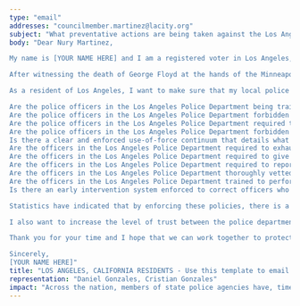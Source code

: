 ```yaml
---
type: "email"
addresses: "councilmember.martinez@lacity.org"
subject: "What preventative actions are being taken against the Los Angeles Police Department?"
body: "Dear Nury Martinez,

My name is [YOUR NAME HERE] and I am a registered voter in Los Angeles, California. I am writing to you today to ask what you are doing, as the Council Member (District 6) of Los Angeles, to ensure that your officers are not abusing their power and are held accountable for their actions.

After witnessing the death of George Floyd at the hands of the Minneapolis Police Department, I am left feeling outraged, frustrated, and hurt. The system has failed yet another black man and we are anxiously waiting to see if the officers responsible for his death will face consequences.

As a resident of Los Angeles, I want to make sure that my local police department is taking the necessary preventative measures to ensure that incidents like this will not occur in the future. So I ask:

Are the police officers in the Los Angeles Police Department being trained to de-escalate altercations by using peaceful conflict resolution strategies?
Are the police officers in the Los Angeles Police Department forbidden from using carotid restraints (chokeholds, strangleholds, etc.) and hog-tying methods? Furthermore, are they forbidden from transporting civilians in uncomfortable positions, such as face down in a vehicle?
Are the police officers in the Los Angeles Police Department required to intervene if they witness another officer using excessive force? Will officers be reprimanded if they fail to intervene?
Are the police officers in the Los Angeles Police Department forbidden from shooting at moving vehicles?
Is there a clear and enforced use-of-force continuum that details what weapons and force are acceptable in a wide variety of civilian-police interactions?
Are the officers in the Los Angeles Police Department required to exhaust every other possible option before using excessive force?
Are the officers in the Los Angeles Police Department required to give a verbal warning to civilians before drawing their weapon or using excessive force?
Are the officers in the Los Angeles Police Department required to report each time they threaten to or use force on civilians?
Are the officers in the Los Angeles Police Department thoroughly vetted to ensure that they do not have a history with abuse, racism, xenophobia, homophobia / transphobia, or discrimination?
Are the officers in the Los Angeles Police Department trained to perform and seek necessary medical action after using excessive force?
Is there an early intervention system enforced to correct officers who use excessive force? Additionally, how many complaints does an officer have to receive before they are reprimanded? Before they are terminated? More than three complaints are unacceptable.

Statistics have indicated that by enforcing these policies, there is a significant decrease in civilian complaints and injury due to excessive force. If any of the policies are not currently in place, then what is being done to ensure that they are going to be enforced in the near future? What can I do, as a concerned citizen, to set these policies in motion?

I also want to increase the level of trust between the police department and the community. To establish trust, there has to be transparency. I would like to see the Los Angeles Police Department collect and report data on civilian deaths that occurred in custody and as a result of an officer’s use of excessive force. The data should be broken down by demographics and should showcase the race, gender, sexuality, and religion of the civilians. Allowing the public access to this information will show us where we, as a community, fall short.

Thank you for your time and I hope that we can work together to protect the Los Angeles community. I refuse to let the next hashtag come from here.

Sincerely,
[YOUR NAME HERE]"
title: "LOS ANGELES, CALIFORNIA RESIDENTS - Use this template to email the Council Member (District 6) of Los Angeles to quiz them on what preventive actions are being taken to protect against police brutality from the Los Angeles Police Department."
representation: "Daniel Gonzales, Cristian Gonzales"
impact: "Across the nation, members of state police agencies have, time and time again, abused their power and have killed black Americans in a horrific manner, devoid of any lawfulness. Our nation has observed the cruel and evil killings of George Floyd, Breonna Taylor, Eric Garner, Ahmed Aubrey, and countless others of black Americans. Email the Council Member (District 6) for the city of Los Angeles and press the question--are you, Nury Martinez, taking any preventative actions to ensure that such acts of cruelty against African Americans don't happen as a consequence of policing with racist motives?"
---
```



